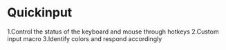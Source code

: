 # Quickinput
1.Control the status of the keyboard and mouse through hotkeys
2.Custom input macro
3.Identify colors and respond accordingly
